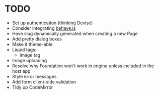 TODO
====

* Set up authentication (thinking Devise) 
* Consider integrating [behave.js](http://jakiestfu.github.com/Behave.js/)
* Have slug dynamically generated when creating a new Page
* Add pretty dialog boxes
* Make it theme-able
* Liquid tags:
  * image tag
* Image uploading
* Resolve why Foundation won't work in engine unless included in the host app
* Style error messages
* Add form client-side validation
* Tidy up CodeMirror